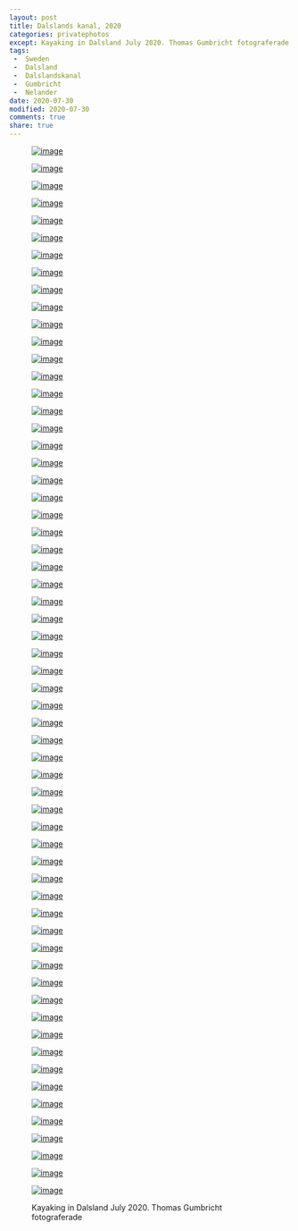 ```yaml
---
layout: post
title: Dalslands kanal, 2020
categories: privatephotos
except: Kayaking in Dalsland July 2020. Thomas Gumbricht fotograferade.
tags:
 -  Sweden
 -  Dalsland
 -  Dalslandskanal
 -  Gumbricht
 -  Nelander
date: 2020-07-30
modified: 2020-07-30
comments: true
share: true
---
```



<figure class='third'>

<a href="../../photos/se_202007_dalslandskanal/se_202007_dalslandskanal_m_DSC_4234.jpg"><img src="../../photos/se_202007_dalslandskanal/se_202007_dalslandskanal_m_DSC_4234.jpg" alt="image"></a>

<a href="../../photos/se_202007_dalslandskanal/se_202007_dalslandskanal_m_DSC_4235.jpg"><img src="../../photos/se_202007_dalslandskanal/se_202007_dalslandskanal_m_DSC_4235.jpg" alt="image"></a>

<a href="../../photos/se_202007_dalslandskanal/se_202007_dalslandskanal_m_DSC_4236.jpg"><img src="../../photos/se_202007_dalslandskanal/se_202007_dalslandskanal_m_DSC_4236.jpg" alt="image"></a>

<a href="../../photos/se_202007_dalslandskanal/se_202007_dalslandskanal_m_DSC_4239.jpg"><img src="../../photos/se_202007_dalslandskanal/se_202007_dalslandskanal_m_DSC_4239.jpg" alt="image"></a>

<a href="../../photos/se_202007_dalslandskanal/se_202007_dalslandskanal_m_DSC_4240.jpg"><img src="../../photos/se_202007_dalslandskanal/se_202007_dalslandskanal_m_DSC_4240.jpg" alt="image"></a>

<a href="../../photos/se_202007_dalslandskanal/se_202007_dalslandskanal_m_DSC_4242.jpg"><img src="../../photos/se_202007_dalslandskanal/se_202007_dalslandskanal_m_DSC_4242.jpg" alt="image"></a>

<a href="../../photos/se_202007_dalslandskanal/se_202007_dalslandskanal_m_DSC_4251.jpg"><img src="../../photos/se_202007_dalslandskanal/se_202007_dalslandskanal_m_DSC_4251.jpg" alt="image"></a>

<a href="../../photos/se_202007_dalslandskanal/se_202007_dalslandskanal_m_DSC_4257.jpg"><img src="../../photos/se_202007_dalslandskanal/se_202007_dalslandskanal_m_DSC_4257.jpg" alt="image"></a>

<a href="../../photos/se_202007_dalslandskanal/se_202007_dalslandskanal_m_DSC_4259.jpg"><img src="../../photos/se_202007_dalslandskanal/se_202007_dalslandskanal_m_DSC_4259.jpg" alt="image"></a>

<a href="../../photos/se_202007_dalslandskanal/se_202007_dalslandskanal_m_DSC_4263.jpg"><img src="../../photos/se_202007_dalslandskanal/se_202007_dalslandskanal_m_DSC_4263.jpg" alt="image"></a>

<a href="../../photos/se_202007_dalslandskanal/se_202007_dalslandskanal_m_DSC_4265.jpg"><img src="../../photos/se_202007_dalslandskanal/se_202007_dalslandskanal_m_DSC_4265.jpg" alt="image"></a>

<a href="../../photos/se_202007_dalslandskanal/se_202007_dalslandskanal_m_DSC_4268.jpg"><img src="../../photos/se_202007_dalslandskanal/se_202007_dalslandskanal_m_DSC_4268.jpg" alt="image"></a>

<a href="../../photos/se_202007_dalslandskanal/se_202007_dalslandskanal_m_DSC_4269.jpg"><img src="../../photos/se_202007_dalslandskanal/se_202007_dalslandskanal_m_DSC_4269.jpg" alt="image"></a>

<a href="../../photos/se_202007_dalslandskanal/se_202007_dalslandskanal_m_DSC_4272.jpg"><img src="../../photos/se_202007_dalslandskanal/se_202007_dalslandskanal_m_DSC_4272.jpg" alt="image"></a>

<a href="../../photos/se_202007_dalslandskanal/se_202007_dalslandskanal_m_DSC_4275.jpg"><img src="../../photos/se_202007_dalslandskanal/se_202007_dalslandskanal_m_DSC_4275.jpg" alt="image"></a>

<a href="../../photos/se_202007_dalslandskanal/se_202007_dalslandskanal_m_DSC_4278.jpg"><img src="../../photos/se_202007_dalslandskanal/se_202007_dalslandskanal_m_DSC_4278.jpg" alt="image"></a>

<a href="../../photos/se_202007_dalslandskanal/se_202007_dalslandskanal_m_DSC_4283.jpg"><img src="../../photos/se_202007_dalslandskanal/se_202007_dalslandskanal_m_DSC_4283.jpg" alt="image"></a>

<a href="../../photos/se_202007_dalslandskanal/se_202007_dalslandskanal_m_DSC_4285.jpg"><img src="../../photos/se_202007_dalslandskanal/se_202007_dalslandskanal_m_DSC_4285.jpg" alt="image"></a>

<a href="../../photos/se_202007_dalslandskanal/se_202007_dalslandskanal_m_DSC_4288.jpg"><img src="../../photos/se_202007_dalslandskanal/se_202007_dalslandskanal_m_DSC_4288.jpg" alt="image"></a>

<a href="../../photos/se_202007_dalslandskanal/se_202007_dalslandskanal_m_DSC_4290.jpg"><img src="../../photos/se_202007_dalslandskanal/se_202007_dalslandskanal_m_DSC_4290.jpg" alt="image"></a>

<a href="../../photos/se_202007_dalslandskanal/se_202007_dalslandskanal_m_DSC_4292.jpg"><img src="../../photos/se_202007_dalslandskanal/se_202007_dalslandskanal_m_DSC_4292.jpg" alt="image"></a>

<a href="../../photos/se_202007_dalslandskanal/se_202007_dalslandskanal_m_DSC_4294.jpg"><img src="../../photos/se_202007_dalslandskanal/se_202007_dalslandskanal_m_DSC_4294.jpg" alt="image"></a>

<a href="../../photos/se_202007_dalslandskanal/se_202007_dalslandskanal_m_DSC_4298.jpg"><img src="../../photos/se_202007_dalslandskanal/se_202007_dalslandskanal_m_DSC_4298.jpg" alt="image"></a>

<a href="../../photos/se_202007_dalslandskanal/se_202007_dalslandskanal_m_DSC_4303.jpg"><img src="../../photos/se_202007_dalslandskanal/se_202007_dalslandskanal_m_DSC_4303.jpg" alt="image"></a>

<a href="../../photos/se_202007_dalslandskanal/se_202007_dalslandskanal_m_DSC_4305.jpg"><img src="../../photos/se_202007_dalslandskanal/se_202007_dalslandskanal_m_DSC_4305.jpg" alt="image"></a>

<a href="../../photos/se_202007_dalslandskanal/se_202007_dalslandskanal_m_DSC_4307.jpg"><img src="../../photos/se_202007_dalslandskanal/se_202007_dalslandskanal_m_DSC_4307.jpg" alt="image"></a>

<a href="../../photos/se_202007_dalslandskanal/se_202007_dalslandskanal_m_DSC_4312.jpg"><img src="../../photos/se_202007_dalslandskanal/se_202007_dalslandskanal_m_DSC_4312.jpg" alt="image"></a>

<a href="../../photos/se_202007_dalslandskanal/se_202007_dalslandskanal_m_DSC_4316.jpg"><img src="../../photos/se_202007_dalslandskanal/se_202007_dalslandskanal_m_DSC_4316.jpg" alt="image"></a>

<a href="../../photos/se_202007_dalslandskanal/se_202007_dalslandskanal_m_DSC_4317.jpg"><img src="../../photos/se_202007_dalslandskanal/se_202007_dalslandskanal_m_DSC_4317.jpg" alt="image"></a>

<a href="../../photos/se_202007_dalslandskanal/se_202007_dalslandskanal_m_DSC_4319.jpg"><img src="../../photos/se_202007_dalslandskanal/se_202007_dalslandskanal_m_DSC_4319.jpg" alt="image"></a>

<a href="../../photos/se_202007_dalslandskanal/se_202007_dalslandskanal_m_DSC_4324.jpg"><img src="../../photos/se_202007_dalslandskanal/se_202007_dalslandskanal_m_DSC_4324.jpg" alt="image"></a>

<a href="../../photos/se_202007_dalslandskanal/se_202007_dalslandskanal_m_DSC_4325.jpg"><img src="../../photos/se_202007_dalslandskanal/se_202007_dalslandskanal_m_DSC_4325.jpg" alt="image"></a>

<a href="../../photos/se_202007_dalslandskanal/se_202007_dalslandskanal_m_DSC_4327.jpg"><img src="../../photos/se_202007_dalslandskanal/se_202007_dalslandskanal_m_DSC_4327.jpg" alt="image"></a>

<a href="../../photos/se_202007_dalslandskanal/se_202007_dalslandskanal_m_DSC_4328.jpg"><img src="../../photos/se_202007_dalslandskanal/se_202007_dalslandskanal_m_DSC_4328.jpg" alt="image"></a>

<a href="../../photos/se_202007_dalslandskanal/se_202007_dalslandskanal_m_DSC_4336.jpg"><img src="../../photos/se_202007_dalslandskanal/se_202007_dalslandskanal_m_DSC_4336.jpg" alt="image"></a>

<a href="../../photos/se_202007_dalslandskanal/se_202007_dalslandskanal_m_DSC_4337.jpg"><img src="../../photos/se_202007_dalslandskanal/se_202007_dalslandskanal_m_DSC_4337.jpg" alt="image"></a>

<a href="../../photos/se_202007_dalslandskanal/se_202007_dalslandskanal_m_DSC_4341.jpg"><img src="../../photos/se_202007_dalslandskanal/se_202007_dalslandskanal_m_DSC_4341.jpg" alt="image"></a>

<a href="../../photos/se_202007_dalslandskanal/se_202007_dalslandskanal_m_DSC_4344.jpg"><img src="../../photos/se_202007_dalslandskanal/se_202007_dalslandskanal_m_DSC_4344.jpg" alt="image"></a>

<a href="../../photos/se_202007_dalslandskanal/se_202007_dalslandskanal_m_DSC_4345.jpg"><img src="../../photos/se_202007_dalslandskanal/se_202007_dalslandskanal_m_DSC_4345.jpg" alt="image"></a>

<a href="../../photos/se_202007_dalslandskanal/se_202007_dalslandskanal_m_DSC_4346.jpg"><img src="../../photos/se_202007_dalslandskanal/se_202007_dalslandskanal_m_DSC_4346.jpg" alt="image"></a>

<a href="../../photos/se_202007_dalslandskanal/se_202007_dalslandskanal_m_DSC_4350.jpg"><img src="../../photos/se_202007_dalslandskanal/se_202007_dalslandskanal_m_DSC_4350.jpg" alt="image"></a>

<a href="../../photos/se_202007_dalslandskanal/se_202007_dalslandskanal_m_DSC_4351.jpg"><img src="../../photos/se_202007_dalslandskanal/se_202007_dalslandskanal_m_DSC_4351.jpg" alt="image"></a>

<a href="../../photos/se_202007_dalslandskanal/se_202007_dalslandskanal_m_DSC_4356.jpg"><img src="../../photos/se_202007_dalslandskanal/se_202007_dalslandskanal_m_DSC_4356.jpg" alt="image"></a>

<a href="../../photos/se_202007_dalslandskanal/se_202007_dalslandskanal_m_DSC_4359.jpg"><img src="../../photos/se_202007_dalslandskanal/se_202007_dalslandskanal_m_DSC_4359.jpg" alt="image"></a>

<a href="../../photos/se_202007_dalslandskanal/se_202007_dalslandskanal_m_DSC_4361.jpg"><img src="../../photos/se_202007_dalslandskanal/se_202007_dalslandskanal_m_DSC_4361.jpg" alt="image"></a>

<a href="../../photos/se_202007_dalslandskanal/se_202007_dalslandskanal_m_DSC_4368.jpg"><img src="../../photos/se_202007_dalslandskanal/se_202007_dalslandskanal_m_DSC_4368.jpg" alt="image"></a>

<a href="../../photos/se_202007_dalslandskanal/se_202007_dalslandskanal_m_DSC_4369.jpg"><img src="../../photos/se_202007_dalslandskanal/se_202007_dalslandskanal_m_DSC_4369.jpg" alt="image"></a>

<a href="../../photos/se_202007_dalslandskanal/se_202007_dalslandskanal_m_DSC_4370.jpg"><img src="../../photos/se_202007_dalslandskanal/se_202007_dalslandskanal_m_DSC_4370.jpg" alt="image"></a>

<a href="../../photos/se_202007_dalslandskanal/se_202007_dalslandskanal_m_DSC_4371.jpg"><img src="../../photos/se_202007_dalslandskanal/se_202007_dalslandskanal_m_DSC_4371.jpg" alt="image"></a>

<a href="../../photos/se_202007_dalslandskanal/se_202007_dalslandskanal_m_DSC_4372.jpg"><img src="../../photos/se_202007_dalslandskanal/se_202007_dalslandskanal_m_DSC_4372.jpg" alt="image"></a>

<a href="../../photos/se_202007_dalslandskanal/se_202007_dalslandskanal_m_DSC_4373.jpg"><img src="../../photos/se_202007_dalslandskanal/se_202007_dalslandskanal_m_DSC_4373.jpg" alt="image"></a>

<a href="../../photos/se_202007_dalslandskanal/se_202007_dalslandskanal_m_DSC_4374.jpg"><img src="../../photos/se_202007_dalslandskanal/se_202007_dalslandskanal_m_DSC_4374.jpg" alt="image"></a>

<a href="../../photos/se_202007_dalslandskanal/se_202007_dalslandskanal_m_DSC_4379.jpg"><img src="../../photos/se_202007_dalslandskanal/se_202007_dalslandskanal_m_DSC_4379.jpg" alt="image"></a>

<a href="../../photos/se_202007_dalslandskanal/se_202007_dalslandskanal_m_DSC_4383.jpg"><img src="../../photos/se_202007_dalslandskanal/se_202007_dalslandskanal_m_DSC_4383.jpg" alt="image"></a>

<a href="../../photos/se_202007_dalslandskanal/se_202007_dalslandskanal_m_DSC_4387.jpg"><img src="../../photos/se_202007_dalslandskanal/se_202007_dalslandskanal_m_DSC_4387.jpg" alt="image"></a>

<a href="../../photos/se_202007_dalslandskanal/se_202007_dalslandskanal_m_DSC_4388.jpg"><img src="../../photos/se_202007_dalslandskanal/se_202007_dalslandskanal_m_DSC_4388.jpg" alt="image"></a>

<a href="../../photos/se_202007_dalslandskanal/se_202007_dalslandskanal_m_DSC_4389.jpg"><img src="../../photos/se_202007_dalslandskanal/se_202007_dalslandskanal_m_DSC_4389.jpg" alt="image"></a>

<a href="../../photos/se_202007_dalslandskanal/se_202007_dalslandskanal_m_DSC_4397.jpg"><img src="../../photos/se_202007_dalslandskanal/se_202007_dalslandskanal_m_DSC_4397.jpg" alt="image"></a>

<a href="../../photos/se_202007_dalslandskanal/se_202007_dalslandskanal_m_DSC_4398.jpg"><img src="../../photos/se_202007_dalslandskanal/se_202007_dalslandskanal_m_DSC_4398.jpg" alt="image"></a>

<a href="../../photos/se_202007_dalslandskanal/se_202007_dalslandskanal_m_DSC_4399.jpg"><img src="../../photos/se_202007_dalslandskanal/se_202007_dalslandskanal_m_DSC_4399.jpg" alt="image"></a>

<a href="../../photos/se_202007_dalslandskanal/se_202007_dalslandskanal_m_DSC_4404.jpg"><img src="../../photos/se_202007_dalslandskanal/se_202007_dalslandskanal_m_DSC_4404.jpg" alt="image"></a>

<figcaption>Kayaking in Dalsland July 2020. Thomas Gumbricht fotograferade</figcaption>

</figure>

